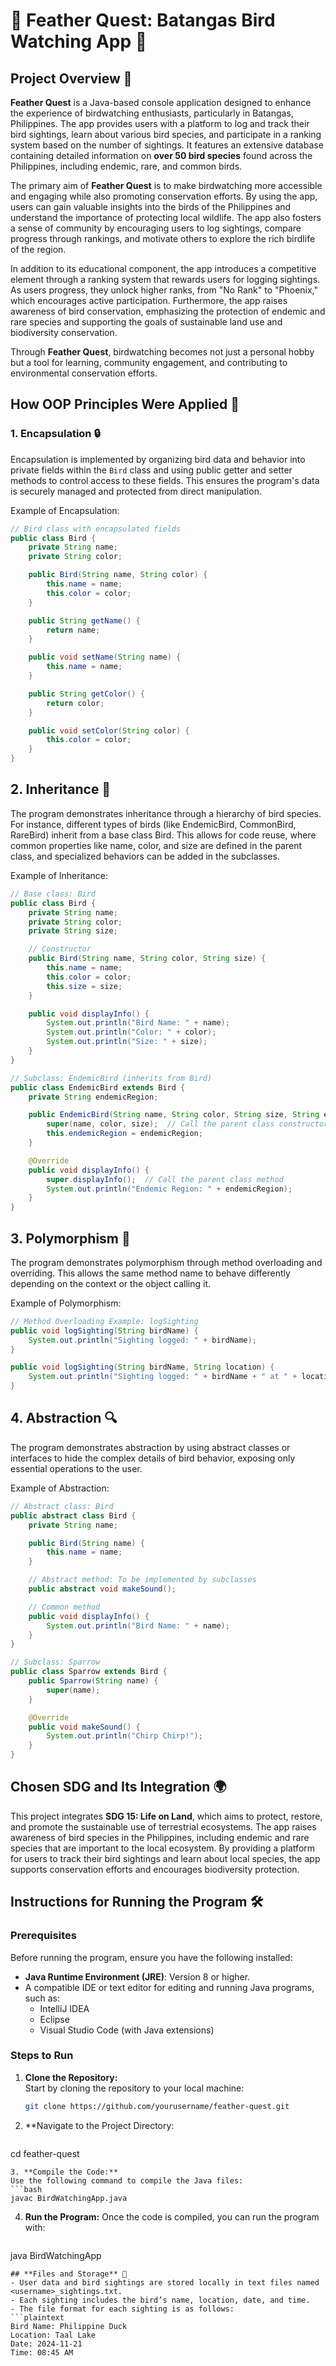 # 🌿 **Feather Quest: Batangas Bird Watching App** 🌿  

## **Project Overview** 🚀  
**Feather Quest** is a Java-based console application designed to enhance the experience of birdwatching enthusiasts, particularly in Batangas, Philippines. The app provides users with a platform to log and track their bird sightings, learn about various bird species, and participate in a ranking system based on the number of sightings. It features an extensive database containing detailed information on **over 50 bird species** found across the Philippines, including endemic, rare, and common birds.  

The primary aim of **Feather Quest** is to make birdwatching more accessible and engaging while also promoting conservation efforts. By using the app, users can gain valuable insights into the birds of the Philippines and understand the importance of protecting local wildlife. The app also fosters a sense of community by encouraging users to log sightings, compare progress through rankings, and motivate others to explore the rich birdlife of the region.

In addition to its educational component, the app introduces a competitive element through a ranking system that rewards users for logging sightings. As users progress, they unlock higher ranks, from "No Rank" to "Phoenix," which encourages active participation. Furthermore, the app raises awareness of bird conservation, emphasizing the protection of endemic and rare species and supporting the goals of sustainable land use and biodiversity conservation.  

Through **Feather Quest**, birdwatching becomes not just a personal hobby but a tool for learning, community engagement, and contributing to environmental conservation efforts.  

## **How OOP Principles Were Applied** 🔄  

### 1. **Encapsulation** 🔒  
Encapsulation is implemented by organizing bird data and behavior into private fields within the `Bird` class and using public getter and setter methods to control access to these fields. This ensures the program's data is securely managed and protected from direct manipulation.

Example of Encapsulation:
```java
// Bird class with encapsulated fields
public class Bird {
    private String name;
    private String color;

    public Bird(String name, String color) {
        this.name = name;
        this.color = color;
    }

    public String getName() {
        return name;
    }

    public void setName(String name) {
        this.name = name;
    }

    public String getColor() {
        return color;
    }

    public void setColor(String color) {
        this.color = color;
    }
}
```

## 2. **Inheritance** 🔄
The program demonstrates inheritance through a hierarchy of bird species. For instance, different types of birds (like EndemicBird, CommonBird, RareBird) inherit from a base class Bird. This allows for code reuse, where common properties like name, color, and size are defined in the parent class, and specialized behaviors can be added in the subclasses.

Example of Inheritance:
```java
// Base class: Bird
public class Bird {
    private String name;
    private String color;
    private String size;

    // Constructor
    public Bird(String name, String color, String size) {
        this.name = name;
        this.color = color;
        this.size = size;
    }

    public void displayInfo() {
        System.out.println("Bird Name: " + name);
        System.out.println("Color: " + color);
        System.out.println("Size: " + size);
    }
}

// Subclass: EndemicBird (inherits from Bird)
public class EndemicBird extends Bird {
    private String endemicRegion;

    public EndemicBird(String name, String color, String size, String endemicRegion) {
        super(name, color, size);  // Call the parent class constructor
        this.endemicRegion = endemicRegion;
    }

    @Override
    public void displayInfo() {
        super.displayInfo();  // Call the parent class method
        System.out.println("Endemic Region: " + endemicRegion);
    }
}
```

## 3. **Polymorphism** 🔄
The program demonstrates polymorphism through method overloading and overriding. This allows the same method name to behave differently depending on the context or the object calling it.

Example of Polymorphism:
```java
// Method Overloading Example: logSighting
public void logSighting(String birdName) {
    System.out.println("Sighting logged: " + birdName);
}

public void logSighting(String birdName, String location) {
    System.out.println("Sighting logged: " + birdName + " at " + location);
}
```

## 4. **Abstraction** 🔍
The program demonstrates abstraction by using abstract classes or interfaces to hide the complex details of bird behavior, exposing only essential operations to the user.

Example of Abstraction:
```java
// Abstract class: Bird
public abstract class Bird {
    private String name;

    public Bird(String name) {
        this.name = name;
    }

    // Abstract method: To be implemented by subclasses
    public abstract void makeSound();

    // Common method
    public void displayInfo() {
        System.out.println("Bird Name: " + name);
    }
}

// Subclass: Sparrow
public class Sparrow extends Bird {
    public Sparrow(String name) {
        super(name);
    }

    @Override
    public void makeSound() {
        System.out.println("Chirp Chirp!");
    }
}
```

## **Chosen SDG and Its Integration** 🌍
This project integrates **SDG 15: Life on Land**, which aims to protect, restore, and promote the sustainable use of terrestrial ecosystems. The app raises awareness of bird species in the Philippines, including endemic and rare species that are important to the local ecosystem. By providing a platform for users to track their bird sightings and learn about local species, the app supports conservation efforts and encourages biodiversity protection.

## **Instructions for Running the Program** 🛠️  

### **Prerequisites**  
Before running the program, ensure you have the following installed:  

- **Java Runtime Environment (JRE)**: Version 8 or higher.
- A compatible IDE or text editor for editing and running Java programs, such as:
  - IntelliJ IDEA
  - Eclipse
  - Visual Studio Code (with Java extensions)

### **Steps to Run**  

1. **Clone the Repository:**  
   Start by cloning the repository to your local machine:
   ```bash
   git clone https://github.com/yourusername/feather-quest.git
   ```
2. **Navigate to the Project Directory:
    ```bash
cd feather-quest
   ```
3. **Compile the Code:**
Use the following command to compile the Java files:
   ```bash
javac BirdWatchingApp.java
   ```
4. **Run the Program:**
Once the code is compiled, you can run the program with:
   ```bash
java BirdWatchingApp
   ```
## **Files and Storage** 📂
- User data and bird sightings are stored locally in text files named <username>_sightings.txt.
- Each sighting includes the bird’s name, location, date, and time.
- The file format for each sighting is as follows:
   ```plaintext
Bird Name: Philippine Duck
Location: Taal Lake
Date: 2024-11-21
Time: 08:45 AM
   ```
